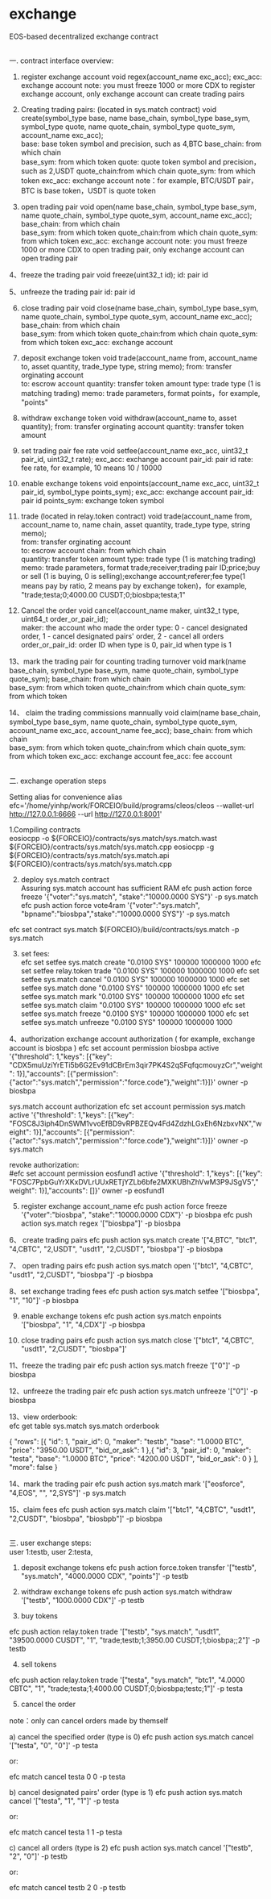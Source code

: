 # exchange
EOS-based decentralized exchange contract<br>

##
一. contract interface overview:
1. register exchange account
void regex(account_name exc_acc);
exc_acc:    exchange account
note: you  must freeze 1000 or more CDX to register exchange account, only exchange account can create trading pairs

2. Creating trading pairs:  (located in sys.match contract)
void create(symbol_type base, name base_chain, symbol_type base_sym, symbol_type quote, name quote_chain, symbol_type quote_sym, account_name exc_acc);    
base:       base token symbol and precision, such as 4,BTC
base_chain: from which chain   
base_sym:   from which token
quote:	   quote token symbol and precision，such as 2,USDT
quote_chain:from which chain
quote_sym:  from which token
exc_acc:    exchange account
note：for example, BTC/USDT pair，BTC is base token，USDT is quote token   

3. open trading pair 
void open(name base_chain, symbol_type base_sym, name quote_chain, symbol_type quote_sym, account_name exc_acc);
base_chain: from which chain   
base_sym:   from which token
quote_chain:from which chain
quote_sym:  from which token
exc_acc:    exchange account
note: you  must freeze 1000 or more CDX to open trading pair, only exchange account can open trading pair

4、freeze the trading pair
void freeze(uint32_t id);
id: pair id

5、unfreeze the trading pair
id: pair id

6. close trading pair 
void close(name base_chain, symbol_type base_sym, name quote_chain, symbol_type quote_sym, account_name exc_acc);
base_chain: from which chain   
base_sym:   from which token
quote_chain:from which chain
quote_sym:  from which token
exc_acc:    exchange account

7. deposit exchange token
void trade(account_name from, account_name to, asset quantity, trade_type type, string memo);
from: 	transfer orginating account    
to:      escrow account
quantity: transfer token amount
type:    trade type (1 is matching trading)
memo:    trade parameters, format points，for example, "points"

8. withdraw exchange token
void withdraw(account_name to, asset quantity);
from:       transfer orginating account 
quantity:   transfer token amount

9. set trading pair fee rate
void setfee(account_name exc_acc, uint32_t pair_id, uint32_t rate);
exc_acc: exchange account
pair_id: pair id
rate:    fee rate, for example, 10 means  10 / 10000

10. enable exchange tokens
void enpoints(account_name exc_acc, uint32_t pair_id, symbol_type points_sym);
exc_acc:    exchange account
pair_id:    pair id
points_sym: exchange token symbol

11. trade (located in relay.token contract)
void trade(account_name from, account_name to, name chain, asset quantity, trade_type type, string memo);   
from: 	transfer orginating account    
to:      escrow account
chain: 	from which chain  
quantity: transfer token amount
type:    trade type (1 is matching trading)
memo:    trade parameters, format trade;receiver;trading pair ID;price;buy or sell (1 is buying, 0 is selling);exchange account;referer;fee type(1 means pay by ratio, 2 means pay by exchange token)，for example, "trade;testa;0;4000.00 CUSDT;0;biosbpa;testa;1"

12. Cancel the order
void cancel(account_name maker, uint32_t type, uint64_t order_or_pair_id);   
maker:            the account who made the order
type:             0 - cancel designated order, 1 - cancel designated pairs' order, 2 - cancel all orders
order_or_pair_id: order ID when type is 0, pair_id when type is 1

13、mark the trading pair for counting trading turnover
void mark(name base_chain, symbol_type base_sym, name quote_chain, symbol_type quote_sym);
base_chain: from which chain   
base_sym:   from which token
quote_chain:from which chain
quote_sym:  from which token

14、 claim the trading commissions mannually
void claim(name base_chain, symbol_type base_sym, name quote_chain, symbol_type quote_sym, account_name exc_acc, account_name fee_acc);
base_chain: from which chain   
base_sym:   from which token
quote_chain:from which chain
quote_sym:  from which token
exc_acc:    exchange account
fee_acc:    fee account 

##
二. exchange operation steps

Setting alias for convenience
alias efc='/home/yinhp/work/FORCEIO/build/programs/cleos/cleos --wallet-url http://127.0.0.1:6666 --url http://127.0.0.1:8001'

1.Compiling contracts      
eosiocpp -o ${FORCEIO}/contracts/sys.match/sys.match.wast  ${FORCEIO}/contracts/sys.match/sys.match.cpp
eosiocpp -g ${FORCEIO}/contracts/sys.match/sys.match.api  ${FORCEIO}/contracts/sys.match/sys.match.cpp

2. deploy sys.match contract  
Assuring sys.match account has sufficient RAM
efc push action force freeze '{"voter":"sys.match", "stake":"10000.0000 SYS"}' -p sys.match
efc push action force vote4ram '{"voter":"sys.match", "bpname":"biosbpa","stake":"10000.0000 SYS"}' -p sys.match  

efc set contract sys.match ${FORCEIO}/build/contracts/sys.match -p sys.match

3. set fees:  
efc set setfee sys.match create "0.0100 SYS" 100000 1000000 1000
efc set setfee relay.token trade "0.0100 SYS" 100000 1000000 1000
efc set setfee sys.match cancel "0.0100 SYS" 100000 1000000 1000
efc set setfee sys.match done "0.0100 SYS" 100000 1000000 1000
efc set setfee sys.match mark "0.0100 SYS" 100000 1000000 1000
efc set setfee sys.match claim "0.0100 SYS" 100000 1000000 1000
efc set setfee sys.match freeze "0.0100 SYS" 100000 1000000 1000
efc set setfee sys.match unfreeze "0.0100 SYS" 100000 1000000 1000

4、authorization 
exchange account authorization ( for example, exchange account is biosbpa )
efc set account permission biosbpa active '{"threshold": 1,"keys": [{"key": "CDX5muUziYrETi5b6G2Ev91dCBrEm3qir7PK4S2qSFqfqcmouyzCr","weight": 1}],"accounts": [{"permission":{"actor":"sys.match","permission":"force.code"},"weight":1}]}' owner -p biosbpa

sys.match account authorization
efc set account permission sys.match active '{"threshold": 1,"keys": [{"key": "FOSC8J3iph4DnSWM1vvoEfBD9vRPBZEQv4Fd4ZdzhLGxEh6NzbxvNX","weight": 1}],"accounts": [{"permission":{"actor":"sys.match","permission":"force.code"},"weight":1}]}' owner -p sys.match

revoke authorization:  
#efc set account permission eosfund1 active '{"threshold": 1,"keys": [{"key": "FOSC7PpbGuYrXKxDVLrUUxRETjYZLb6bfe2MXKUBhZhVwM3P9JSgV5","weight": 1}],"accounts": []}' owner -p eosfund1     

5. register exchange account_name
efc push action force freeze '{"voter":"biosbpa", "stake":"10000.0000 CDX"}' -p biosbpa
efc push action sys.match regex '["biosbpa"]' -p biosbpa

6、 create trading pairs
efc push action sys.match create '["4,BTC", "btc1", "4,CBTC", "2,USDT", "usdt1", "2,CUSDT", "biosbpa"]' -p biosbpa

7、 open trading pairs
efc push action sys.match open '["btc1", "4,CBTC", "usdt1", "2,CUSDT", "biosbpa"]' -p biosbpa

8、set exchange trading fees
efc push action sys.match setfee '["biosbpa", "1", "10"]' -p biosbpa

9. enable exchange tokens
efc push action sys.match enpoints '["biosbpa", "1", "4,CDX"]' -p biosbpa

10. close trading pairs
efc push action sys.match close '["btc1", "4,CBTC", "usdt1", "2,CUSDT", "biosbpa"]'

11、freeze the trading pair
efc push action sys.match freeze '["0"]' -p biosbpa

12、unfreeze the trading pair
efc push action sys.match unfreeze '["0"]' -p biosbpa

13、view orderbook:     
efc get table sys.match sys.match orderbook       

{
  "rows": [{
      "id": 1,
      "pair_id": 0,
      "maker": "testb",
      "base": "1.0000 BTC",
      "price": "3950.00 USDT",
      "bid_or_ask": 1
    },{
      "id": 3,
      "pair_id": 0,
      "maker": "testa",
      "base": "1.0000 BTC",
      "price": "4200.00 USDT",
      "bid_or_ask": 0
    }
  ],
  "more": false
}

14、mark the trading pair
efc push action sys.match mark '["eosforce", "4,EOS", "", "2,SYS"]' -p sys.match

15、claim fees
efc push action sys.match claim '["btc1", "4,CBTC", "usdt1", "2,CUSDT", "biosbpa", "biosbpb"]' -p biosbpa

##
三. user exchange steps:  
user 1:testb, user 2:testa, 

1. deposit exchange tokens
efc push action force.token transfer '["testb", "sys.match", "4000.0000 CDX", "points"]' -p testb

2. withdraw exchange tokens
efc push action sys.match withdraw '["testb", "1000.0000 CDX"]' -p testb

3. buy tokens           

efc push action relay.token trade '["testb", "sys.match", "usdt1", "39500.0000 CUSDT", "1", "trade;testb;1;3950.00 CUSDT;1;biosbpa;;2"]' -p testb

4. sell tokens   

efc push action relay.token trade '["testa", "sys.match", "btc1", "4.0000 CBTC", "1", "trade;testa;1;4000.00 CUSDT;0;biosbpa;testc;1"]' -p testa

5. cancel the order     

note：only can cancel orders made by themself

a) cancel the specified order (type is 0)
efc push action sys.match cancel '["testa", "0", "0"]' -p testa

or:

efc match cancel testa 0 0 -p testa

b) cancel designated pairs' order (type is 1)
efc push action sys.match cancel '["testa", "1", "1"]' -p testa

or:

efc match cancel testa 1 1 -p testa

c) cancel all orders (type is 2)
efc push action sys.match cancel '["testb", "2", "0"]' -p testb

or:

efc match cancel testb 2 0 -p testb
